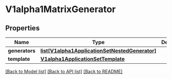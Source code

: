 # V1alpha1MatrixGenerator

## Properties
Name | Type | Description | Notes
------------ | ------------- | ------------- | -------------
**generators** | [**list[V1alpha1ApplicationSetNestedGenerator]**](V1alpha1ApplicationSetNestedGenerator.md) |  | [optional] 
**template** | [**V1alpha1ApplicationSetTemplate**](V1alpha1ApplicationSetTemplate.md) |  | [optional] 

[[Back to Model list]](../README.md#documentation-for-models) [[Back to API list]](../README.md#documentation-for-api-endpoints) [[Back to README]](../README.md)


